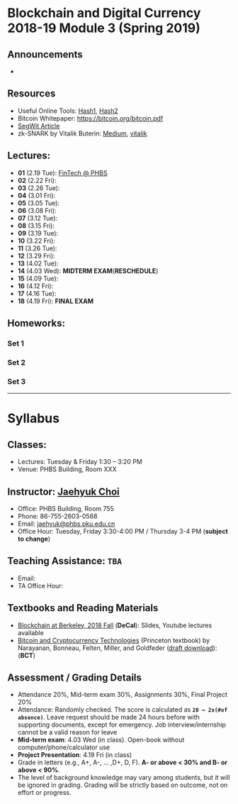 # Blockchain and Digital Currency 2018-19 Module 3 (Spring 2019)

## Announcements
* 

## Resources
* Useful Online Tools: [Hash1](https://emn178.github.io/online-tools/sha256.html), [Hash2](http://www.fileformat.info/tool/hash.htm)
* Bitcoin Whitepaper: https://bitcoin.org/bitcoin.pdf
* [SegWit Article](https://bitcoinmagazine.com/articles/long-road-segwit-how-bitcoins-biggest-protocol-upgrade-became-reality/)
* zk-SNARK by Vitalik Buterin: [Medium](https://medium.com/@VitalikButerin/quadratic-arithmetic-programs-from-zero-to-hero-f6d558cea649), [vitalik](https://vitalik.ca/general/2018/07/21/starks_part_3.html)

## Lectures: 
* __01__ (2.19 Tue): [FinTech @ PHBS](wiki/FinTech-@-PHBS)
* __02__ (2.22 Fri): 
* __03__ (2.26 Tue):
* __04__ (3.01 Fri):
* __05__ (3.05 Tue):
* __06__ (3.08 Fri):
* __07__ (3.12 Tue):
* __08__ (3.15 Fri):
* __09__ (3.19 Tue):
* __10__ (3.22 Fri):
* __11__ (3.26 Tue): 
* __12__ (3.29 Fri):
* __13__ (4.02 Tue):
* __14__ (4.03 Wed): __MIDTERM EXAM__(__RESCHEDULE__)
* __15__ (4.09 Tue):
* __16__ (4.12 Fri):
* __17__ (4.16 Tue):
* __18__ (4.19 Fri): __FINAL EXAM__

## Homeworks: 
### __Set 1__ 
### __Set 2__ 
### __Set 3__ 

***
# Syllabus

## Classes:
* Lectures: Tuesday & Friday 1:30 – 3:20 PM
* Venue: PHBS Building, Room XXX

## Instructor: [Jaehyuk Choi](http://www.jaehyukchoi.net/phbs_en)
* Office: PHBS Building, Room 755
* Phone: 86-755-2603-0568
* Email: jaehyuk@phbs.pku.edu.cn
* Office Hour: Tuesday, Friday 3:30-4:00 PM / Thursday 3-4 PM (__subject to change__)

## Teaching Assistance: `TBA`
* Email: 
* TA Office Hour: 

## Textbooks and Reading Materials
* [Blockchain at Berkeley, 2018 Fall](https://blockchain.berkeley.edu/courses/fall-2018-fundamentals-decal/) (__DeCal__): Slides, Youtube lectures available
* [Bitcoin and Cryptocurrency Technologies](http://bitcoinbook.cs.princeton.edu/) (Princeton textbook) by Narayanan, Bonneau, Felten, Miller, and Goldfeder ([draft download](https://d28rh4a8wq0iu5.cloudfront.net/bitcointech/readings/princeton_bitcoin_book.pdf)): (__BCT__)

## Assessment / Grading Details
* Attendance 20%, Mid-term exam 30%, Assignments 30%, Final Project 20%
* Attendance: Randomly checked. The score is calculated as __`20 – 2x(#of absence)`__. Leave request should be made 24 hours before with supporting documents, except for emergency. Job interview/internship cannot be a valid reason for leave
* __Mid-term exam__: 4.03 Wed (in class). Open-book without computer/phone/calculator use
* __Project Presentation__: 4.19 Fri (in class)
* Grade in letters (e.g., A+, A-, ... ,D+, D, F). __A- or above < 30% and B- or above < 90%__.
* The level of background knowledge may vary among students, but it will be ignored in grading. Grading will be strictly based on outcome, not on effort or progress.
